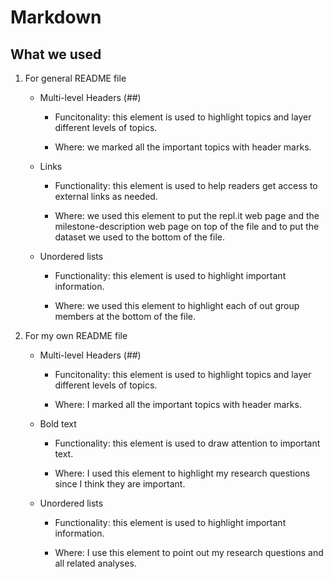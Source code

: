 # Markdown

## What we used

1. For general README file

    - Multi-level Headers (##)

        - Funcitonality: this element is used to highlight topics and layer different levels of topics.

        - Where: we marked all the important topics with header marks.

    - Links
    
        - Functionality: this element is used to help readers get access to external links as needed.

        - Where: we used this element to put the repl.it web page and the milestone-description web page on top of the file and to put the dataset we used to the bottom of the file.

    - Unordered lists

        - Functionality: this element is used to highlight important information.

        - Where: we used this element to highlight each of out group members at the bottom of the file.


2. For my own README file

    - Multi-level Headers (##)

        - Funcitonality: this element is used to highlight topics and layer different levels of topics.

        - Where: I marked all the important topics with header marks.

    - Bold text
    
        - Functionality: this element is used to draw attention to important text.

        - Where: I used this element to highlight my research questions since I think they are important.

    - Unordered lists

        - Functionality: this element is used to highlight important information.

        - Where: I use this element to point out my research questions and all related analyses.
